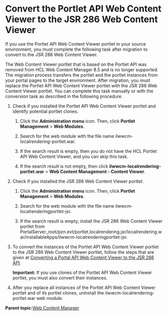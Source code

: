 # Convert the Portlet API Web Content Viewer to the JSR 286 Web Content Viewer 

If you use the Portlet API Web Content Viewer portlet in your source environment, you must complete the following task after migration to convert to the JSR 286 Web Content Viewer.

The Web Content Viewer portlet that is based on the Portlet API was removed from HCL Web Content Manager 8.5 and is no longer supported. The migration process transfers the portlet and the portlet instances from your portal pages to the target environment. After migration, you must replace the Portlet API Web Content Viewer portlet with the JSR 286 Web Content Viewer portlet. You can complete this task manually or with the conversion task as described in the following procedure.

1.  Check if you installed the Portlet API Web Content Viewer portlet and identify potential portlet clones.

    1.  Click the **Administration menu** icon. Then, click **Portlet Management** \> **Web Modules**.

    2.  Search for the web module with the file name ilwwcm-localrendering-portlet.war.

    3.  If the search result is empty, then you do not have the HCL Portlet API Web Content Viewer, and you can skip this task.

    4.  If the search result is not empty, then click **ilwwcm-localrendering-portlet.war** \> **Web Content Management - Content Viewer**.

2.  Check if you installed the JSR 286 Web Content Viewer portlet.

    1.  Click the **Administration menu** icon. Then, click **Portlet Management** \> **Web Modules**.

    2.  Search for the web module with the file name ilwwcm-localrenderingportlet-jsr.

    3.  If the search result is empty, install the JSR 286 Web Content Viewer portlet from PortalServer\_root/pzn.ext/portlet.localrendering.jsr/localrendering.war/installableApps/ilwwcm-localrenderingportlet-jsr.

3.  To convert the instances of the Portlet API Web Content Viewer portlet to the JSR 286 Web Content Viewer portlet, follow the steps that are given at [Converting a Portal API Web Content Viewer to the JSR 286 API](migrt_ptlt_api_wcm.md).

    **Important:** If you use clones of the Portlet API Web Content Viewer portlet, you must also convert their instances.

4.  After you replace all instances of the Portlet API Web Content Viewer portlet and of its portlet clones, uninstall the ilwwcm-localrendering-portlet.war web module.


**Parent topic:**[Web Content Manager ](../wcm/wcm_migration_post_update.md)

